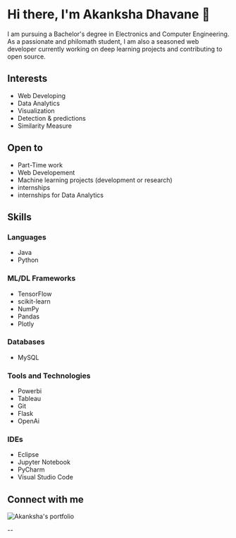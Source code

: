 

# Hi there, I'm Akanksha Dhavane 👋

I am pursuing a Bachelor's degree in Electronics and Computer Engineering. As a passionate and philomath student, I am also a seasoned web developer currently working on deep learning projects and contributing to open source.


## Interests

- Web Developing
- Data Analytics
- Visualization
- Detection & predictions
- Similarity Measure

## Open to

- Part-Time work
- Web Developement
- Machine learning projects (development or research)
- internships
- internships for Data Analytics

## Skills

### Languages
- Java
- Python

### ML/DL Frameworks
- TensorFlow
- scikit-learn
- NumPy
- Pandas
- Plotly

### Databases
- MySQL

### Tools and Technologies
- Powerbi
- Tableau
- Git
- Flask
- OpenAi

### IDEs
- Eclipse
- Jupyter Notebook
- PyCharm
- Visual Studio Code
  

## Connect with me

![Akanksha's portfolio]([https://akankshadhavane.github.io/my_portfolio/])

--

